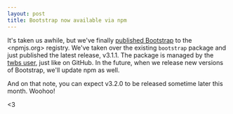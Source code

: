 ```yaml
---
layout: post
title: Bootstrap now available via npm
---
```


It's taken us awhile, but we've finally [published Bootstrap](https://npmjs.org/packages/bootstrap) to the <npmjs.org> registry. We've taken over the existing `bootstrap` package and just published the latest release, v3.1.1. The package is managed by the [twbs user](https://npmjs.org/~twbs), just like on GitHub. In the future, when we release new versions of Bootstrap, we'll update npm as well.

And on that note, you can expect v3.2.0 to be released sometime later this month. Woohoo!

<3
